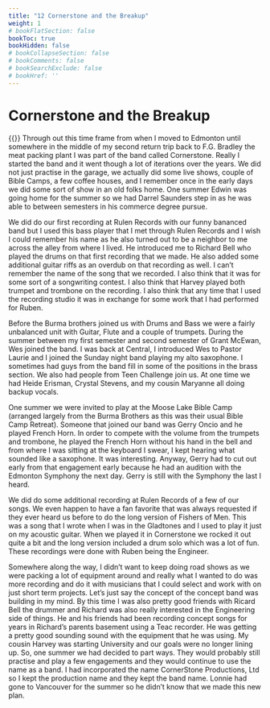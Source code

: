 ```yaml
---
title: "12 Cornerstone and the Breakup"
weight: 1
# bookFlatSection: false
bookToc: true
bookHidden: false
# bookCollapseSection: false
# bookComments: false
# bookSearchExclude: false
# bookHref: ''
---
```

# Cornerstone and the Breakup
{{<picture src="/images/Cornerstone.png"  width="300 px">}}
Through out this time frame from when I moved to Edmonton until somewhere in the middle of my second return trip back to F.G. Bradley the meat packing plant I was part of the band called Cornerstone.  Really I started the band and it went though a lot of iterations over the years.  We did not just practise in the garage, we actually did some live shows, couple of Bible Camps, a few coffee houses, and I remember once in the early days we did some sort of show in an old folks home.  One summer Edwin was going home for the summer so we had Darrel Saunders step in as he was able to between semesters in his commerce degree pursue.

We did do our first recording at Rulen Records with our funny bananced band but I used this bass player that I met through Rulen Records and I wish I could remember his name as he also turned out to be a neighbor to me across the alley from where I lived.  He introduced me to Richard Bell who played the drums on that first recording that we made.  He also added some additional guitar riffs as an overdub on that recording as well.  I can’t remember the name of the song that we recorded.  I also think that it was for some sort of a songwriting contest.  I also think that Harvey played both trumpet and trombone on the recording.  I also think that any time that I used the recording studio it was in exchange for some work that I had performed for Ruben.

Before the Burma brothers joined us with Drums and Bass we were a fairly unbalanced unit with Guitar, Flute and a couple of trumpets.  During the summer between my first semester and second semester of Grant McEwan, Wes joined the band.  I was back at Central, I introduced Wes to Pastor Laurie and I joined the Sunday night band playing my alto saxophone.  I sometimes had guys from the band fill in some of the positions in the brass section.  We also had people from Teen Challenge join us.  At one time we had Heide Erisman, Crystal Stevens, and my cousin Maryanne all doing backup vocals.

One summer we were invited to play at the Moose Lake Bible Camp (arranged largely from the Burma Brothers as this was their usual Bible Camp Retreat).  Someone that joined our band was Gerry Oncio and he played French Horn.  In order to compete with the volume from the trumpets and trombone, he played the French Horn without his hand in the bell and from where I was sitting at the keyboard I swear, I kept hearing what sounded like a saxophone.  It was interesting.  Anyway, Gerry had to cut out early from that engagement early because he had an audition with the Edmonton Symphony the next day.  Gerry is still with the Symphony the last I heard.

We did do some additional recording at Rulen Records of a few of our songs.  We even happen to have a fan favorite that was always requested if they ever heard us before to do the long version of Fishers of Men.  This was a song that I wrote when I was in the Gladtones and I used to play it just on my acoustic guitar.  When we played it in Cornerstone we rocked it out quite a bit and the long version included a drum solo which was a lot of fun.  These recordings were done with Ruben being the Engineer.

Somewhere along the way, I didn’t want to keep doing road shows as we were packing a lot of equipment around and really what I wanted to do was more recording and do it with musicians that I could select and work with on just short term projects.  Let’s just say the concept of the concept band was building in my mind.  By this time I was also pretty good friends with Ricard Bell the drummer and Richard was also really interested in the Engineering side of things.  He and his friends had been recording concept songs for years in Richard’s parents basement using a Teac recorder.  He was getting a pretty good sounding sound with the equipment that he was using.  My cousin Harvey was starting University and our goals were no longer lining up.  So, one summer we had decided to part ways.  They would probably still practise and play a few engagements and they would continue to use the name as a band.  I had incorporated the name CornerStone Productions, Ltd so I kept the production name and they kept the band name.  Lonnie had gone to Vancouver for the summer so he didn’t know that we made this new plan.